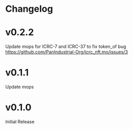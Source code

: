# Changelog


# v0.2.2

Update mops for ICRC-7 and ICRC-37 to fix token_of bug https://github.com/PanIndustrial-Org/icrc_nft.mo/issues/3


# v0.1.1

Update mops

# v0.1.0

Initial Release